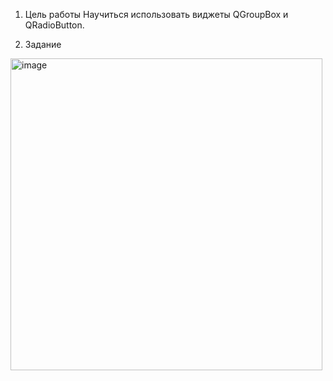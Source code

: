 1. Цель работы
Научиться использовать виджеты QGroupBox и QRadioButton.


2. Задание


<img width="499" alt="image" src="https://github.com/user-attachments/assets/b891efe6-9e7d-4b64-80b7-7d5566f99cac">
